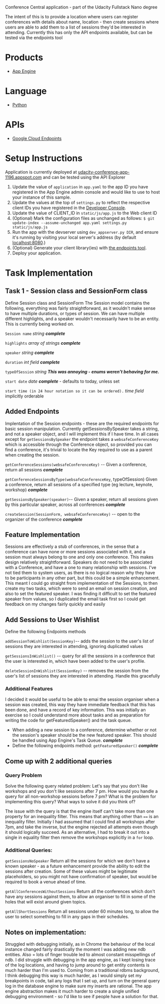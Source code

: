 Conference Central application - part of the Udacity Fullstack Nano degree

The intent of this is to provide a location where users can register conferences with details about name, location - then create sessions where users are able to add them to a list of sessions they'd be interested in attending. Currently this has only the API endpoints available, but can be tested via the endpoints tool

# Products
- [App Engine][1]

# Language
- [Python][2]

# APIs
- [Google Cloud Endpoints][3]

# Setup Instructions
Application is currently deployed at [udacity-conference-app-1196.appspot.com][4] and can be tested using the API Explorer
1. Update the value of `application` in `app.yaml` to the app ID you have registered in the App Engine admin console and would like to use to host your instance of this sample.
2. Update the values at the top of `settings.py` to reflect the respective client IDs you have registered in the [Developer Console][5].
3. Update the value of CLIENT_ID in `static/js/app.js` to the Web client ID
4. (Optional) Mark the configuration files as unchanged as follows: `$ git update-index --assume-unchanged app.yaml settings.py static/js/app.js`
5. Run the app with the devserver using `dev_appserver.py DIR`, and ensure it's running by visiting your local server's address (by default [localhost:8080][6].)
6. (Optional) Generate your client library(ies) with [the endpoints tool][7].
7. Deploy your application.

# Task Implementation
## Task 1 - Session class and SessionForm class
Define Session class and SessionForm The Session model contains the following, everything was fairly straightforward, as it wouldn't make sense to have multiple durations, or types of session.   We can have multiple different highlights, and a speaker wouldn't necessarily have to be an entity.  This is currently being worked on.

   `Session name`  _string_ **_complete_**

   `highlights` _array of strings_ **_complete_**

   `speaker` _string_ **_complete_**

   `duration` _int field_ **_complete_**

   `typeOfSession` _string_ _**This was annoying - enums weren't behaving for me.**_

   `start date` _date_ **_complete_** - defaults to today, unless set

   `start time (in 24 hour notation so it can be ordered).` _time field_ implicitly orderable

## Added Endpoints
Implentation of the Session endpoints - these are the required endpoints for basic session manipulation.  Currently getSessionsBySpeaker takes a string, and not a speaker object, and I will implement this if I have time.  In all cases except for `getSessionsBySpeaker` the endpoint takes a `websafeConferenceKey` which is accessible through the Conference object, so provided you can find a conference, it's trivial to locate the Key required to use as a parent when creating the session.

  `getConferenceSessions(websafeConferenceKey)` -- Given a conference, return all sessions **_complete_**

  `getConferenceSessionsByType(websafeConferenceKey`, typeOfSession) Given a conference, return all sessions of a specified type (eg lecture, keynote, workshop) **_complete_**

  `getSessionsBySpeaker(speaker)`-- Given a speaker, return all sessions given by this particular speaker, across all conferences **_complete_**

  `createSession(SessionForm, websafeConferenceKey)` -- open to the organizer of the conference **_complete_**

## Feature Implementation
Sessions are effectively a stub of conferences, in the sense that a conference can have none or more sessions associated with it, and a session must always belong to one and only one conference. This makes design relatively straightforward. Speakers do not need to be associated with a Conference, and have a one to many relationship with sessions. I've not tied them to system users, as there is no logical reason why they have to be participants in any other part, but this could be a simple enhancement. This meant I could go straight from implementation of the Sessions, to then create my two tasks, which were to send an email on session creation, and also to set the featured speaker.  I was finding it difficult to set the featured speaker from values, so I duplicated the email task first so I could get feedback on my changes fairly quickly and easily

## Add Sessions to User Wishlist
Define the following Endpoints methods

`addSessionToWishlist(SessionKey)`-- adds the session to the user's list of sessions they are interested in attending, ignoring duplicated values

`getSessionsInWishlist()` -- query for all the sessions in a conference that the user is interested in, which have been added to the user's profile.

`deleteSessionInWishlist(SessionKey)` -- removes the session from the user's list of sessions they are interested in attending.  Handle this gracefully

### Additional Features
I decided it would be useful to be able to emai the session organiser when a session was created, this way they have immediate feedback that this has been done, and have a record of key information. This was initially an exercise so I could understand more about tasks and as preparation for writing the code for getFeaturedSpeaker() and the task queue.
- When adding a new session to a conference, determine whether or not the session's speaker should be the new featured speaker. This should be handled using App Engine's Task Queue. **_complete_**
- Define the following endpoints method: `getFeaturedSpeaker()` **_complete_**

## Come up with 2 additional queries
### Query Problem
Solve the following query related problem: Let's say that you don't like workshops and you don't like sessions after 7 pm. How would you handle a query for all non-workshop sessions before 7 pm? What is the problem for implementing this query? What ways to solve it did you think of?

The issue with the query is that the engine itself can't take more than one property for an inequality filter.  This means that anything other than `==` is an inequality filter.  Initially I had assumed that I could find all workshops after 7pm, and take the inverse, but the engine rejected all attempts even though it should logically succeed. As an alternative, I had to break it out into a single in equality filter then remove the workshops explicitly in a `for` loop.

### Additional Queries:
`getSessionsNoSpeaker` Return all the sessions for which we don't have a known speaker - as a future enhancement provide the ability to edit the sessions after creation. Some of these values might be legitimate placeholders, so you might not have confirmation of speaker, but would be required to book a venue ahead of time.

`getAllConferencesWithoutSessions` Return all the conferences which don't have any sessions against them, to allow an organiser to fill in some of the holes that will exist around given topics.

`getAllShortSessions` Return all sessions under 60 minutes long, to allow the user to select something to fill in any gaps in their schedules.

## Notes on implementation:
Struggled with debugging initially, as in Chrome the behaviour of the local instance changed fairly drastically the moment I was adding new ndb entities. Also = lots of finger trouble led to almost constant misspellings of ndb. I did struggle with debugging in the app engine, as I kept losing trace of the log locations, and having to jump around to get entity contents is much harder than I'm used to.  Coming from a traditional rdbms background, I think debugging this way is much harder, as I would simply set my breakpoints in code, tail any logs that I set up, and turn on the general query log in the database engine to make sure my inserts are rational.  The app engine abstraction makes it much harder to create a single unified debugging environment - so I'd like to see if people have a solution for that.

[1]: https://developers.google.com/appengine
[2]: http://python.org
[3]: https://developers.google.com/appengine/docs/python/endpoints/
[4]: http://udacity-conference-app-1196.appspot.com
[5]: https://console.developers.google.com/
[6]: https://localhost:8080/
[7]: https://developers.google.com/appengine/docs/python/endpoints/endpoints_tool
